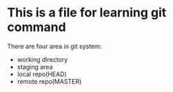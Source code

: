 # This is a file for learning git command
There are four area in git system:
- working directory
- staging area
- local repo(HEAD)
- remote repo(MASTER)
